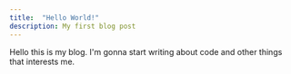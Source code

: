 ```yaml
---
title:  "Hello World!"
description: My first blog post
---
```


Hello this is my blog. I'm gonna start writing about code and other things that interests me.
